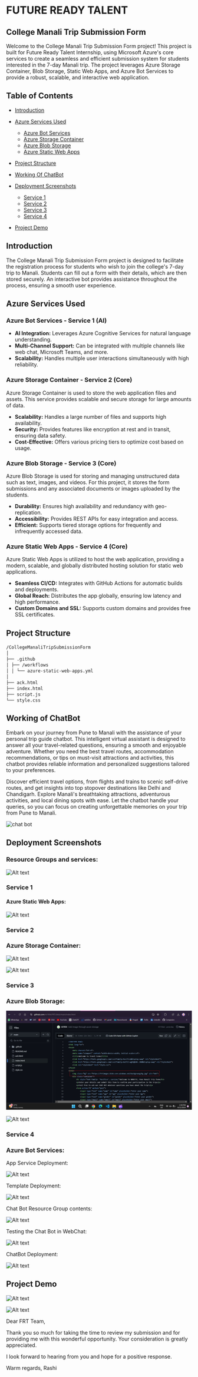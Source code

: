 # FUTURE READY TALENT

## College Manali Trip Submission Form

Welcome to the College Manali Trip Submission Form project! This project is built for Future Ready Talent Internship, using Microsoft Azure's core services to create a seamless and efficient submission system for students interested in the 7-day Manali trip. The project leverages Azure Storage Container, Blob Storage, Static Web Apps, and Azure Bot Services to provide a robust, scalable, and interactive web application.

## Table of Contents
- [Introduction](#introduction)
- [Azure Services Used](#azure-services-used)
  - [Azure Bot Services](#azure-bot-services)
  - [Azure Storage Container](#azure-storage-container)
  - [Azure Blob Storage](#azure-blob-storage)
  - [Azure Static Web Apps](#azure-static-web-apps)
- [Project Structure](#project-structure)
- [Working Of ChatBot](#working-of-chatbot)
- [Deployment Screenshots](#deployment-screenshots)
  - [Service 1](#service-1)
  - [Service 2](#service-2)
  - [Service 3](#service-3)
  - [Service 4](#service-4)

- [Project Demo](#project-demo)

## Introduction

The College Manali Trip Submission Form project is designed to facilitate the registration process for students who wish to join the college's 7-day trip to Manali. Students can fill out a form with their details, which are then stored securely. An interactive bot provides assistance throughout the process, ensuring a smooth user experience.

## Azure Services Used

### Azure Bot Services - Service 1 (AI)
- **AI Integration:** Leverages Azure Cognitive Services for natural language understanding.
- **Multi-Channel Support:** Can be integrated with multiple channels like web chat, Microsoft Teams, and more.
- **Scalability:** Handles multiple user interactions simultaneously with high reliability.
  
### Azure Storage Container - Service 2 (Core)
Azure Storage Container is used to store the web application files and assets. This service provides scalable and secure storage for large amounts of data.

- **Scalability:** Handles a large number of files and supports high availability.
- **Security:** Provides features like encryption at rest and in transit, ensuring data safety.
- **Cost-Effective:** Offers various pricing tiers to optimize cost based on usage.

### Azure Blob Storage - Service 3 (Core)
Azure Blob Storage is used for storing and managing unstructured data such as text, images, and videos. For this project, it stores the form submissions and any associated documents or images uploaded by the students.

- **Durability:** Ensures high availability and redundancy with geo-replication.
- **Accessibility:** Provides REST APIs for easy integration and access.
- **Efficient:** Supports tiered storage options for frequently and infrequently accessed data.

### Azure Static Web Apps - Service 4 (Core)
Azure Static Web Apps is utilized to host the web application, providing a modern, scalable, and globally distributed hosting solution for static web applications.

- **Seamless CI/CD:** Integrates with GitHub Actions for automatic builds and deployments.
- **Global Reach:** Distributes the app globally, ensuring low latency and high performance.
- **Custom Domains and SSL:** Supports custom domains and provides free SSL certificates.


## Project Structure

```
/CollegeManaliTripSubmissionForm
│
├── .github
│ ├── /workflows
│ │ └── azure-static-web-apps.yml
│
├── ack.html
├── index.html
├── script.js
└── style.css
```

## Working of ChatBot
Embark on your journey from Pune to Manali with the assistance of your personal trip guide chatbot. This intelligent virtual assistant is designed to answer all your travel-related questions, ensuring a smooth and enjoyable adventure. Whether you need the best travel routes, accommodation recommendations, or tips on must-visit attractions and activities, this chatbot provides reliable information and personalized suggestions tailored to your preferences.

Discover efficient travel options, from flights and trains to scenic self-drive routes, and get insights into top stopover destinations like Delhi and Chandigarh. Explore Manali's breathtaking attractions, adventurous activities, and local dining spots with ease. Let the chatbot handle your queries, so you can focus on creating unforgettable memories on your trip from Pune to Manali.

![chat bot](https://frtimages.blob.core.windows.net/backgroung/chatbot.png)

## Deployment Screenshots

### Resource Groups and services:

![Alt text](https://frtimages.blob.core.windows.net/backgroung/resources.png)

### Service 1
#### Azure Static Web Apps:

![Alt text](https://frtimages.blob.core.windows.net/backgroung/staticWebApps.png)

### Service 2
### Azure Storage Container:

![Alt text](https://frtimages.blob.core.windows.net/backgroung/storageContainer.png)

![Alt text](https://frtimages.blob.core.windows.net/backgroung/container.png)

### Service 3
### Azure Blob Storage:

![Alt text](imp.jpg)

![Alt text](https://frtimages.blob.core.windows.net/backgroung/blob.png)

### Service 4
### Azure Bot Services:

App Service Deployment:

![Alt text](https://frtimages.blob.core.windows.net/backgroung/appService.png)

Template Deployment:

![Alt text](https://frtimages.blob.core.windows.net/backgroung/knowlegdgeBaseDep.png)

Chat Bot Resource Group contents:

![Alt text](https://frtimages.blob.core.windows.net/backgroung/chatbotResorces.png)

Testing the Chat Bot in WebChat:

![Alt text](https://frtimages.blob.core.windows.net/backgroung/test.png)

ChatBot Deployment:

![Alt text](https://frtimages.blob.core.windows.net/backgroung/chatBotDeployed.png)


## Project Demo

![Alt text](https://frtimages.blob.core.windows.net/backgroung/demo1.png)

![Alt text](https://frtimages.blob.core.windows.net/backgroung/demo2.png)




Dear FRT Team,

Thank you so much for taking the time to review my submission and for providing me with this wonderful opportunity. Your consideration is greatly appreciated.

I look forward to hearing from you and hope for a positive response.

Warm regards,
Rashi
